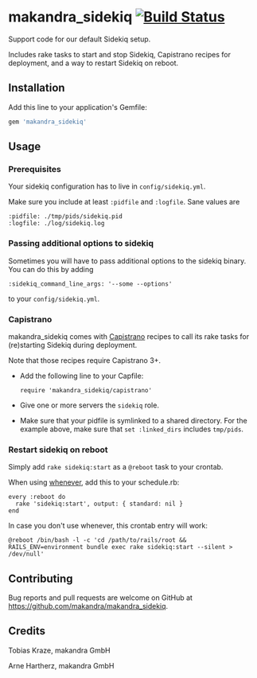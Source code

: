 # makandra_sidekiq [![Build Status](https://travis-ci.org/makandra/makandra_sidekiq.svg?branch=master)](https://travis-ci.org/makandra/makandra_sidekiq)

Support code for our default Sidekiq setup.

Includes rake tasks to start and stop Sidekiq, Capistrano recipes for deployment, and a way to restart Sidekiq on reboot.


## Installation

Add this line to your application's Gemfile:

```ruby
gem 'makandra_sidekiq'
```


## Usage

### Prerequisites

Your sidekiq configuration has to live in `config/sidekiq.yml`.

Make sure you include at least `:pidfile` and `:logfile`. Sane values are

```
:pidfile: ./tmp/pids/sidekiq.pid
:logfile: ./log/sidekiq.log
```


### Passing additional options to sidekiq

Sometimes you will have to pass additional options to the sidekiq binary. You can do this by adding

```
:sidekiq_command_line_args: '--some --options'
```
to your `config/sidekiq.yml`.


### Capistrano

makandra_sidekiq comes with [Capistrano](https://github.com/capistrano/capistrano) recipes to call its rake tasks for (re)starting Sidekiq during deployment.

Note that those recipes require Capistrano 3+.

- Add the following line to your Capfile:

  ```
  require 'makandra_sidekiq/capistrano'
  ```

- Give one or more servers the `sidekiq` role.

- Make sure that your pidfile is symlinked to a shared directory. For the example above, make sure that `set :linked_dirs` includes `tmp/pids`.


### Restart sidekiq on reboot

Simply add `rake sidekiq:start` as a `@reboot` task to your crontab.

When using [whenever](https://github.com/javan/whenever), add this to your schedule.rb:

```
every :reboot do
  rake 'sidekiq:start', output: { standard: nil }
end
```

In case you don't use whenever, this crontab entry will work:
```
@reboot /bin/bash -l -c 'cd /path/to/rails/root && RAILS_ENV=environment bundle exec rake sidekiq:start --silent > /dev/null'
```


## Contributing

Bug reports and pull requests are welcome on GitHub at https://github.com/makandra/makandra_sidekiq.


## Credits

Tobias Kraze, makandra GmbH

Arne Hartherz, makandra GmbH
